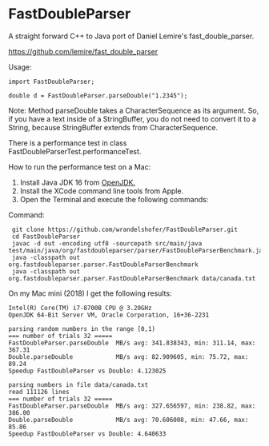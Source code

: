 # FastDoubleParser

A straight forward C++ to Java port of Daniel Lemire's fast_double_parser.

https://github.com/lemire/fast_double_parser

Usage:

    import FastDoubleParser;

    double d = FastDoubleParser.parseDouble("1.2345");

Note: Method parseDouble takes a CharacterSequence as its argument. So, if you have a text inside of a StringBuffer, you
do not need to convert it to a String, because StringBuffer extends from CharacterSequence.

There is a performance test in class FastDoubleParserTest.performanceTest.

How to run the performance test on a Mac:

1. Install Java JDK 16 from [OpenJDK.](https://jdk.java.net/16/)
2. Install the XCode command line tools from Apple.
3. Open the Terminal and execute the following commands: 


Command:

     git clone https://github.com/wrandelshofer/FastDoubleParser.git
     cd FastDoubleParser 
     javac -d out -encoding utf8 -sourcepath src/main/java test/main/java/org/fastdoubleparser/parser/FastDoubleParserBenchmark.java 
     java -classpath out org.fastdoubleparser.parser.FastDoubleParserBenchmark 
     java -classpath out org.fastdoubleparser.parser.FastDoubleParserBenchmark data/canada.txt

On my Mac mini (2018) I get the following results:

    Intel(R) Core(TM) i7-8700B CPU @ 3.20GHz
    OpenJDK 64-Bit Server VM, Oracle Corporation, 16+36-2231

    parsing random numbers in the range [0,1)
    === number of trials 32 =====
    FastDoubleParser.parseDouble  MB/s avg: 341.838343, min: 311.14, max: 367.31
    Double.parseDouble            MB/s avg: 82.909605, min: 75.72, max: 89.24
    Speedup FastDoubleParser vs Double: 4.123025

    parsing numbers in file data/canada.txt
    read 111126 lines
    === number of trials 32 =====
    FastDoubleParser.parseDouble  MB/s avg: 327.656597, min: 238.82, max: 386.00
    Double.parseDouble            MB/s avg: 70.606008, min: 47.66, max: 85.86
    Speedup FastDoubleParser vs Double: 4.640633

